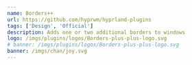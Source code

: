```yaml
---
name: Borders++
url: https://github.com/hyprwm/hyprland-plugins
tags: ['Design', 'Official']
description: Adds one or two additional borders to windows
logo: /imgs/plugins/logos/Borders-plus-plus-logo.svg
# banner: /imgs/plugins/logos/Borders-plus-plus-logo.svg
banner: /imgs/chan/joy.svg
---
```

